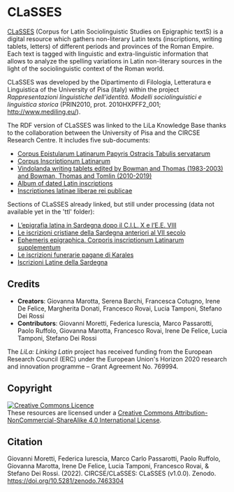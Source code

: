 # CLaSSES

[CLaSSES](https://classes-latin-linguistics.fileli.unipi.it) (Corpus for Latin Sociolinguistic Studies on Epigraphic textS) is a digital resource which gathers non-literary Latin texts (inscriptions, writing tablets, letters) of different periods and provinces of the Roman Empire. Each text is tagged with linguistic and extra-linguistic information that allows to analyze the spelling variations in Latin non-literary sources in the light of the sociolinguistic context of the Roman world.

CLaSSES was developed by the Dipartimento di Filologia, Letteratura e Linguistica of the University of Pisa (italy) within the project _Rappresentazioni linguistiche dell’identità. Modelli sociolinguistici e linguistica storica_ (PRIN2010, prot. 2010HXPFF2_001; http://www.mediling.eu/).

The RDF version of CLaSSES was linked to the LiLa Knowledge Base thanks to the collaboration between the University of Pisa and the CIRCSE Research Centre. It includes five sub-documents:
* [Corpus Epistularum Latinarum Papyris Ostracis Tabulis servatarum](http://lila-erc.eu/data/corpora/CLaSSES/id/corpus/CEL)
* [Corpus Inscriptionum Latinarum](http://lila-erc.eu/data/corpora/CLaSSES/id/corpus/CIL)
* [Vindolanda writing tablets edited by Bowman and Thomas (1983-2003) and Bowman, Thomas and Tomlin (2010-2019)](http://lila-erc.eu/data/corpora/CLaSSES/id/corpus/BTT)
* [Album of dated Latin inscriptions](http://lila-erc.eu/data/corpora/CLaSSES/id/corpus/GORDON) 
* [Inscriptiones latinae liberae rei publicae](http://lila-erc.eu/data/corpora/CLaSSES/id/corpus/ILLRP)

Sections of CLaSSES already linked, but still under processing (data not available yet in the 'ttl' folder):
* [L’epigrafia latina in Sardegna dopo il C.I.L. X e l’E.E. VIII](http://lila-erc.eu/data/corpora/CLaSSES/id/corpus/ANRW)
* [Le iscrizioni cristiane della Sardegna anteriori al VII secolo](http://lila-erc.eu/data/corpora/CLaSSES/id/corpus/ICS)
* [Ephemeris epigraphica. Corporis inscriptionum Latinarum supplementum](http://lila-erc.eu/data/corpora/CLaSSES/id/corpus/EE%20VIII)
* [Le iscrizioni funerarie pagane di Karales](http://lila-erc.eu/data/corpora/CLaSSES/id/corpus/IFPK)
* [Iscrizioni Latine della Sardegna](http://lila-erc.eu/data/corpora/CLaSSES/id/corpus/ILSard)


## Credits

- **Creators**: Giovanna Marotta, Serena Barchi, Francesca Cotugno, Irene De Felice, Margherita Donati, Francesco Rovai, Lucia Tamponi, Stefano Dei Rossi
- **Contributors**: Giovanni Moretti, Federica Iurescia, Marco Passarotti, Paolo Ruffolo, Giovanna Marotta, Francesco Rovai, Irene De Felice, Lucia Tamponi, Stefano Dei Rossi

The _LiLa: Linking Latin_ project has received funding from the European Research Council (ERC) under the European Union's Horizon 2020 research and innovation programme – Grant Agreement No. 769994.

## Copyright
<a rel="license" href="http://creativecommons.org/licenses/by-nc-sa/4.0/"><img alt="Creative Commons Licence" style="border-width:0" src="https://i.creativecommons.org/l/by-nc-sa/4.0/88x31.png" /></a><br />These resources are licensed under a <a rel="license" href="http://creativecommons.org/licenses/by-nc-sa/4.0/">Creative Commons Attribution-NonCommercial-ShareAlike 4.0 International License</a>.

## Citation
Giovanni Moretti, Federica Iurescia, Marco Carlo Passarotti, Paolo Ruffolo, Giovanna Marotta, Irene De Felice, Lucia Tamponi, Francesco Rovai, & Stefano Dei Rossi. (2022). CIRCSE/CLaSSES: CLaSSES (v1.0.0). Zenodo. https://doi.org/10.5281/zenodo.7463304
